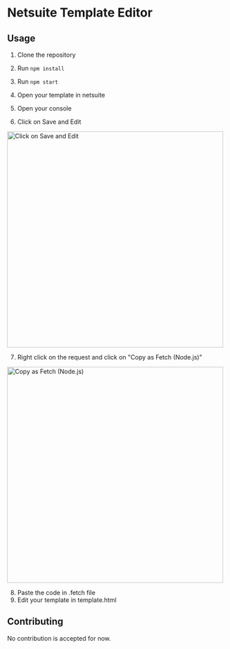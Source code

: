# Netsuite Template Editor

## Usage

1. Clone the repository
2. Run `npm install`
3. Run `npm start`

4. Open your template in netsuite
5. Open your console
6. Click on Save and Edit

<img src="https://i.ibb.co/2M9xGjm/Capture-d-e-cran-2024-11-05-a-09-57-59.png" alt="Click on Save and Edit" width="500">

7. Right click on the request and click on "Copy as Fetch (Node.js)"

<img src="https://i.ibb.co/LpTH17b/Capture-d-e-cran-2024-11-05-a-09-58-30.png" alt="Copy as Fetch (Node.js)" width="500">

8. Paste the code in .fetch file
9. Edit your template in template.html

## Contributing

No contribution is accepted for now.
